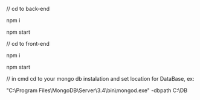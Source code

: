 // cd to back-end

npm i

npm start


// cd to front-end

npm i

npm start


// in cmd cd to your mongo db instalation and set location for DataBase, ex:

"C:\Program Files\MongoDB\Server\3.4\bin\mongod.exe" -dbpath C:\DB



